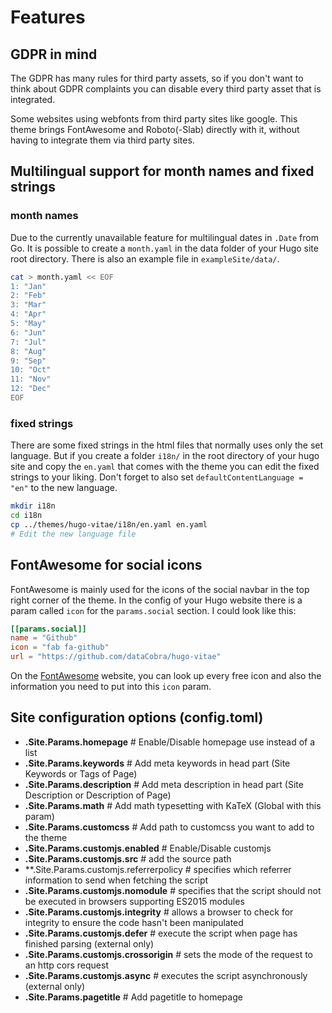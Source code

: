 # Features

## GDPR in mind

The GDPR has many rules for third party assets, so if you don't want to think
about GDPR complaints you can disable every third party asset that is
integrated.

Some websites using webfonts from third party sites like google. This theme
brings FontAwesome and Roboto(-Slab) directly with it, without having to
integrate them via third party sites.

## Multilingual support for month names and fixed strings

### month names

Due to the currently unavailable feature for multilingual dates in `.Date`
from Go. It is possible to create a `month.yaml` in the data folder of your
Hugo site root directory. There is also an example file in
`exampleSite/data/`.

```sh
cat > month.yaml << EOF
1: "Jan"
2: "Feb"
3: "Mar"
4: "Apr"
5: "May"
6: "Jun"
7: "Jul"
8: "Aug"
9: "Sep"
10: "Oct"
11: "Nov"
12: "Dec"
EOF
```

### fixed strings

There are some fixed strings in the html files that normally uses only the set
language. But if you create a folder `i18n/` in the root directory of your
hugo site and copy the `en.yaml` that comes with the theme you can edit the
fixed strings to your liking. Don't forget to also set
`defaultContentLanguage = "en"` to the new language.

```sh
mkdir i18n
cd i18n
cp ../themes/hugo-vitae/i18n/en.yaml en.yaml
# Edit the new language file
```

## FontAwesome for social icons

FontAwesome is mainly used for the icons of the social navbar in the top right
corner of the theme. In the config of your Hugo website there is a param
called `icon` for the `params.social` section. I could look like this:

```toml
[[params.social]]
name = "Github"
icon = "fab fa-github"
url = "https://github.com/dataCobra/hugo-vitae"
```

On the [FontAwesome](https://fontawesome.com) website, you can look up every
free icon and also the information you need to put into this `icon` param.

## Site configuration options (config.toml)

 - **.Site.Params.homepage** # Enable/Disable homepage use instead of a list
 - **.Site.Params.keywords** # Add meta keywords in head part (Site Keywords or Tags of Page)
 - **.Site.Params.description** # Add meta description in head part (Site Description or Description of Page)
 - **.Site.Params.math** # Add math typesetting with KaTeX (Global with this param)
 - **.Site.Params.customcss** # Add path to customcss you want to add to the theme
 - **.Site.Params.customjs.enabled** # Enable/Disable customjs
 - **.Site.Params.customjs.src** # add the source path
 - **.Site.Params.customjs.referrerpolicy # specifies which referrer information to send when fetching the script
 - **.Site.Params.customjs.nomodule** # specifies that the script should not be executed in browsers supporting ES2015 modules
 - **.Site.Params.customjs.integrity** # allows a browser to check for integrity to ensure the code hasn't been manipulated
 - **.Site.Params.customjs.defer** # execute the script when page has finished parsing (external only)
 - **.Site.Params.customjs.crossorigin** # sets the mode of the request to an http cors request
 - **.Site.Params.customjs.async** # executes the script asynchronously (external only)
 - **.Site.Params.pagetitle** # Add pagetitle to homepage <title> tag
 - **.Site.Params.avatar** # Add a avatar to your website
 - **.Site.Params.subtitle** # Add a subtitle to your website
 - **.Site.Params.social** # Add different social links to your website
 - **.Site.Params.readingTime** # Show reading time for a post
 - **.Site.Params.wordCount** # Show word count for a post
 - **.Site.Params.hideAuthor** # Show author for a post
 - **.Site.Params.excludedTypes** # Exclude specific types in lists
 - **.Site.Params.mainSections** # Add list of sections that should show up on the homepage
 - **.Site.Params.nofeedSections** # Add list of sections/types that should not be considered by RSS
 - **.Site.Params.disableTaxoTypes** # Deactivate taxonomies for specific page types
 - **.Site.Params.favicon** # Activate favicons for the website
 - **.Site.Params.comments.enabled** # Enable/Disable comments for website entirely
 - **.Site.Params.comments.engine** # Either disqus or commento to choose from
 - **.Site.Params.comments.disableOnTypes** # Deactivate comments for specific page types
 - **.Site.Params.comments.disqus.shortname** # New param for the shortname of a disqus instance
 - **.Site.Params.comments.commento.host** # Domain http/s of commento.io system of choice

## Front matter options for content

 - **.Params.tags** # https://gohugo.io/variables/page/#page-level-params**
 - **.Params.nofeed** # Don't add page to RSS file
 - **.Params.math** # Add math typesetting with KaTeX to a specific page
 - **.Params.author** # Add the author of a page
 - **.Params.authorlink** # Add the create a link to a page of the author
 - **.Params.notaxonomy** # Don't show this list of taxnomoies below the content
 - **.Params.type** # https://gohugo.io/content-management/types/**
 - **.Params.commentable** # Enable/Disable comments for this specific page
 - **.Params.hidden** # Hide page from the mainSections on the homepage
 - **.Params.norobots** # Disallow page in robots.txt for search engines
 - **.Params.nodate** # Hide the publish date of specific content
 - **.Params.image** # Add an image to the post
 - **.Params.imagetext** # Add alternate text for the image to the post
 - **.Params.hidemeta** # Hide the metadata (readingTime, wordCount and Author)

Examples for site configuration and front matter can be found in `examples/`.
